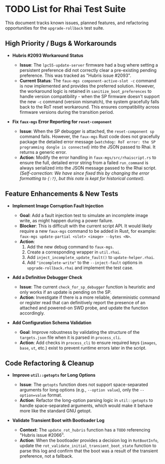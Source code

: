 # TODO List for Rhai Test Suite

This document tracks known issues, planned features, and refactoring opportunities for the `upgrade-rollback` test suite.

## High Priority / Bugs & Workarounds

*   **Hubris #2093 Workaround Status**
    *   **Issue**: The `lpc55-update-server` firmware had a bug where setting a persistent preference did not correctly clear a pre-existing pending preference. This was tracked as "Hubris issue #2093".
    *   **Current Status**: The `faux-mgs component-active-slot -c` command is now implemented and provides the preferred solution. However, the workaround logic is retained in `sanitize_boot_preferences` to handle version compatibility - when the SP firmware doesn't support the new `-c` command (version mismatch), the system gracefully falls back to the RoT reset workaround. This ensures compatibility across firmware versions during the transition period.

* **Fix `faux-mgs` Error Reporting for `reset-component`**
    * **Issue**: When the SP debugger is attached, the `reset-component sp` command fails. However, the `faux-mgs` Rust code does not gracefully package the detailed error message (`watchdog: RoT error: the SP programming dongle is connected`) into the JSON passed to Rhai. It returns a generic error.
    * **Action**: Modify the error handling in `faux-mgs/src/rhaiscript.rs` to ensure the full, detailed error string from a failed `run_command` is always serialized into the JSON message passed to the Rhai script. *(Self-correction: We have since fixed this by changing the error formatting to `{:?}`, but this note is kept for historical context).*

## Feature Enhancements & New Tests

* **Implement Image Corruption Fault Injection**
    * **Goal**: Add a fault injection test to simulate an incomplete image write, as might happen during a power failure.
    * **Blocker**: This is difficult with the current script API. It would likely require a new `faux-mgs` command to be added in Rust, for example: `faux-mgs update-partial <slot> <image> --bytes <N>`.
    * **Action**:
        1.  Add the new debug command to `faux-mgs`.
        2.  Create a corresponding wrapper in `util.rhai`.
        3.  Add `inject_incomplete_update_fault()` to `update-helper.rhai`.
        4.  Add `"incomplete-write"` to the `--inject-fault` options in `upgrade-rollback.rhai` and implement the test case.

* **Add a Definitive Debugger Check**
    * **Issue**: The current `check_for_sp_debugger` function is heuristic and only works if an update is pending on the SP.
    * **Action**: Investigate if there is a more reliable, deterministic command or register read that can definitively report the presence of an attached and powered-on SWD probe, and update the function accordingly.

* **Add Configuration Schema Validation**
    * **Goal**: Improve robustness by validating the structure of the `targets.json` file when it is parsed in `process_cli`.
    * **Action**: Add checks in `process_cli` to ensure required keys (`images`, `base`, `ut`, etc.) exist to prevent runtime errors later in the script.

## Code Refactoring & Cleanup

* **Improve `util::getopts` for Long Options**
    * **Issue**: The `getopts` function does not support space-separated arguments for long options (e.g., `--option value`), only the `--option=value` format.
    * **Action**: Refactor the long-option parsing logic in `util::getopts` to handle space-separated arguments, which would make it behave more like the standard GNU getopt.

* **Validate Transient Boot with Bootloader Log**
    * **Context**: The `update_rot_hubris` function has a `TODO` referencing "Hubris issue #2066".
    * **Action**: When the bootloader provides a decision log in `RotBootInfo`, update the `rot_validate_initial_transient_boot_state` function to parse this log and confirm that the boot was a result of the transient preference, not a fallback.

